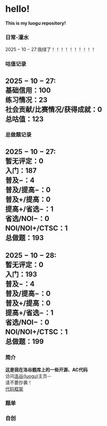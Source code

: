 # hello!
**This is my luogu repository!**  
### 日常-灌水
$2025-10-27:$我绿了！！！！！！！！！！
### 咕值记录
$2025-10-27:$  
基础信用：$100$  
练习情况：$23$  
社会贡献/比赛情况/获得成就：$0$  
总咕值：$123$  
---
### 总做题记录
$2025-10-27:$  
暂无评定：$0$  
入门：$187$  
普及−：$4$  
普及/提高−：$0$  
普及+/提高：$0$  
提高+/省选−：$1$  
省选/NOI−：$0$  
NOI/NOI+/CTSC：$1$  
总做题：$193$  
---
$2025-10-28:$  
暂无评定：$0$  
入门：$193$  
普及−：$4$  
普及/提高−：$0$  
普及+/提高：$0$  
提高+/省选−：$1$  
省选/NOI−：$0$  
NOI/NOI+/CTSC：$1$  
总做题：$199$  
---
### 简介
**这是我在洛谷题库上的一些开源、AC代码**  
访问[洛谷(luogu)](https://www.luogu.com.cn/user/1436745)主页--  
请不要抄袭！   
[代码框架](https://github.com/FuHaoEnZicha/-Luogu-/blob/main/%E4%BB%A3%E7%A0%81%E6%A1%86%E6%9E%B6.cpp)  
### 题单
  
### 自创